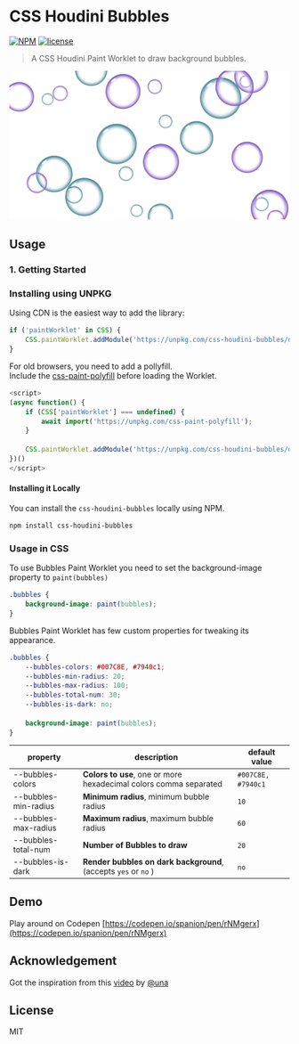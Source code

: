 # CSS Houdini Bubbles
[![NPM](https://img.shields.io/npm/v/css-houdini-bubbles.svg)](https://www.npmjs.com/css-houdini-bubbles) [![license](https://img.shields.io/badge/license-MIT-blue.svg)](https://github.com/AKAspanion/ui-neumorphism/blob/master/LICENSE)
> A CSS Houdini Paint Worklet to draw background bubbles.

![CSS Houdini Bubbles](https://github.com/AKAspanion/css-houdini-bubbles/blob/main/assets/demo.png?raw=true)

## Usage

### 1. Getting Started
### Installing using UNPKG
Using CDN is the easiest way to add the library: 

```javascript
if ('paintWorklet' in CSS) {
    CSS.paintWorklet.addModule('https://unpkg.com/css-houdini-bubbles/dist/bubbles.js');
}
```

For old browsers, you need to add a pollyfill.  
Include the [css-paint-polyfill](https://github.com/GoogleChromeLabs/css-paint-polyfill) before loading the Worklet.

```javascript
<script>
(async function() {
    if (CSS['paintWorklet'] === undefined) {
        await import('https://unpkg.com/css-paint-polyfill');
    }

    CSS.paintWorklet.addModule('https://unpkg.com/css-houdini-bubbles/dist/bubbles.js');
})()
</script>
```

#### Installing it Locally

You can install the `css-houdini-bubbles` locally using NPM.

```bash
npm install css-houdini-bubbles
```

### Usage in CSS
To use Bubbles Paint Worklet you need to set the background-image property to `paint(bubbles)`
```css
.bubbles {
    background-image: paint(bubbles);
}
```
Bubbles Paint Worklet has few custom properties for tweaking its appearance.
```css
.bubbles {
    --bubbles-colors: #007C8E, #7940c1;
    --bubbles-min-radius: 20;
    --bubbles-max-radius: 100;
    --bubbles-total-num: 30;
    --bubbles-is-dark: no;

    background-image: paint(bubbles);
}
```

| property | description | default value |
| -------- | ----------- | ------------- |
| --bubbles-colors | **Colors to use**, one or more hexadecimal colors comma separated | `#007C8E, #7940c1`|
| --bubbles-min-radius | **Minimum radius**, minimum bubble radius | `10` |
| --bubbles-max-radius | **Maximum radius**, maximum bubble radius | `60` |
| --bubbles-total-num | **Number of Bubbles to draw** | `20` |
| --bubbles-is-dark | **Render bubbles on dark background**, (accepts `yes` or `no` ) | `no` |

## Demo
Play around on Codepen [https://codepen.io/spanion/pen/rNMgerx](https://codepen.io/spanion/pen/rNMgerx)

## Acknowledgement
Got the inspiration from this [video](https://www.youtube.com/watch?v=5eBar5TI71M) by [@una](https://github.com/una)

## License
MIT